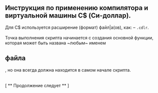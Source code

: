 Инструкция по применению компилятора и виртуальной машины C$ (Си-доллар).
-
Для C$ используется расширение (формат) файл|а(ов), как: – `.cdlr`.
<br>
<br>
Точка выполнения скрипта начинается с создания основной функции, которая может быть названа ~любым~ именем

файла
-
, но она всегда должна находится в самом начале скрипта.
<br>
<br>
<br>
[
** Продолжение следует **
]
